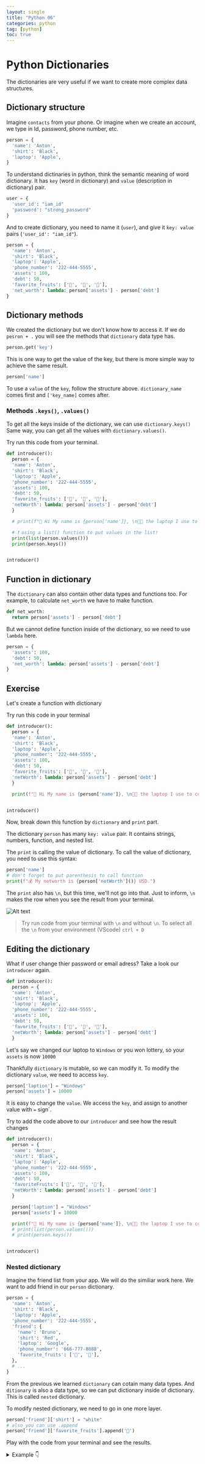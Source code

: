 ```yaml
---
layout: single
title: "Python 06"
categories: python
tag: [python]
toc: true
---
```


# Python Dictionaries

The dictionaries are very useful if we want to create more complex data structures.

## Dictionary structure

Imagine `contacts` from your phone. Or imagine when we create an account, we type in Id, password, phone number, etc.

```python
person = {
  'name': 'Anton',
  'shirt': 'Black',
  'laptop': 'Apple',
}
```

To understand dictinaries in python, think the semantic meaning of word dictionary. It has `key` (word in dictionary) and `value` (description in dictionary) pair.

```python
user = {
  'user_id': "iam_id"
  'password': "strong_password"
}
```

And to create dictionary, you need to name it (`user`), and give it `key: value` pairs (`'user_id': "iam_id"`).

```python
person = {
  'name': 'Anton',
  'shirt': 'Black',
  'laptop': 'Apple',
  'phone_number': '222-444-5555',
  'assets': 100,
  'debt': 50,
  'favorite_fruits': ['🍎', '🍐', '🍊'],
  'net_worth': lambda: person['assets'] - person['debt']
}
```

## Dictionary methods

We created the dictionary but we don't know how to access it.
If we do `pesron + .` you will see the methods that `dictionary` data type has.

```python
person.get('key')
```

This is one way to get the value of the key, but there is more simple way to achieve the same result.

```python
person['name']
```

To use a `value` of the `key`, follow the structure above.
`dictionary_name` comes first and `['key_name]` comes after.

### Methods `.keys()`, `.values()`

To get all the keys inside of the dictionary, we can use `dictionary.keys()` Same way, you can get all the values with `dictionary.values()`.

Try run this code from your terminal.

```python
def introducer():
  person = {
  'name': 'Anton',
  'shirt': 'Black',
  'laptop': 'Apple',
  'phone_number': '222-444-5555',
  'assets': 100,
  'debt': 50,
  'favorite_fruits': ['🍎', '🍐', '🍊'],
  'netWorth': lambda: person['assets'] - person['debt']
  }

  # print(f"👋 Hi My name is {person['name']}, \n👨‍💻 the laptop I use to code is {person['laptop']}, \n👕 and I am wearing a {person['shirt']} shirt. \n💰 My networth is {person['netWorth']()} USD. \n🍌 My favorite fruits are {person['favoriteFruits']}")

  # ❗ using a list() function to put values in the list!
  print(list(person.values()))
  print(person.keys())


introducer()
```

## Function in dictionary

The `dictionary` can also contain other data types and functions too. For example, to calculate `net_worth` we have to make function.

```python
def net_worth:
  return person['assets'] - person['debt']
```

But we cannot define function inside of the dictionary, so we need to use `lambda` here.

```python
person = {
  'assets': 100,
  'debt': 50,
  'net_worth': lambda: person['assets'] - person['debt']
}
```

## Exercise

Let's create a function with dictionary

Try run this code in your terminal

```python
def introducer():
  person = {
  'name': 'Anton',
  'shirt': 'Black',
  'laptop': 'Apple',
  'phone_number': '222-444-5555',
  'assets': 100,
  'debt': 50,
  'favorite_fruits': ['🍎', '🍐', '🍊'],
  'netWorth': lambda: person['assets'] - person['debt']
  }

  print(f"👋 Hi My name is {person['name']}, \n👨‍💻 the laptop I use to code is {person['laptop']}, \n👕 and I am wearing a {person['shirt']} shirt. \n💰 My networth is {person['netWorth']()} USD. \n🍌 My favorite fruits are {person['favorite_fruits']}")


introducer()
```

Now, break down this function by `dictionary` and `print` part.

The dictionary `person` has many `key: value` pair. It contains strings, numbers, function, and nested list.

The `print` is calling the value of dictionary. To call the value of dictionary, you need to use this syntax:

```python
person['name']
# don't forget to put parenthesis to call function
print(f"💰 My networth is {person['netWorth']()} USD.")
```

The `print` also has `\n`, but this time, we'll not go into that. Just to inform, `\n` makes the row when you see the result from your terminal.

![Alt text](</images/2023-03-01-python_06/Screen Shot 2023-03-01 at 11.30.48 PM.png>)

> Try run code from your terminal with `\n` and without `\n`.
> To select all the `\n` from your environment (VScode) `ctrl + D`

## Editing the dictionary

What if user change thier password or email adress? Take a look our `introducer` again.

```python
def introducer():
  person = {
  'name': 'Anton',
  'shirt': 'Black',
  'laptop': 'Apple',
  'phone_number': '222-444-5555',
  'assets': 100,
  'debt': 50,
  'favorite_fruits': ['🍎', '🍐', '🍊'],
  'netWorth': lambda: person['assets'] - person['debt']
  }
```

Let's say we changed our laptop to `Windows` or you won lottery, so your `assets` is now `10000`

Thankfully `dictionary` is mutable, so we can modify it. To modify the dictionary `value`, we need to access `key`.

```python
person['laption'] = "Windows"
person['assets'] = 10000
```

It is easy to change the `value`. We access the `key`, and assign to another value with `=` sign`.

Try to add the code above to our `introducer` and see how the result changes

```python
def introducer():
  person = {
  'name': 'Anton',
  'shirt': 'Black',
  'laptop': 'Apple',
  'phone_number': '222-444-5555',
  'assets': 100,
  'debt': 50,
  'favoriteFruits': ['🍎', '🍐', '🍊'],
  'netWorth': lambda: person['assets'] - person['debt']
  }

  person['laption'] = "Windows"
  person['assets'] = 10000

  print(f"👋 Hi My name is {person['name']}, \n👨‍💻 the laptop I use to code is {person['laptop']}, \n👕 and I am wearing a {person['shirt']} shirt. \n💰 My networth is {person['netWorth']()} USD. \n🍌 My favorite fruits are {person['favoriteFruits']}")
  # print(list(person.values()))
  # print(person.keys())


introducer()
```

### Nested dictionary

Imagine the friend list from your app. We will do the similiar work here. We want to add friend in our `person` dictionary.

```python
person = {
  'name': 'Anton',
  'shirt': 'Black',
  'laptop': 'Apple',
  'phone_number': '222-444-5555',
  'friend': {
    'name': 'Bruno',
    'shirt': 'Red',
    'laptop': 'Google',
    'phone_number': '666-777-8888',
    'favorite_fruits': ['🥭', '🥥'],
  },
  # ...
}
```

From the previous we learned `dictionary` can cotain many data types. And `ditionary` is also a data type, so we can put dictionary inside of dictionary. This is called `nested` dictionary.

To modify nested dictionary, we need to go in one more layer.

```python
person['friend']['shirt'] = "white"
# also you can use .append
person['friend']['favorite_fruits'].append('🥝')
```

Play with the code from your terminal and see the results.

<details>
  <summary>Example 👇</summary>
  <div markdown="1">

![Alt text](</images/2023-03-01-python_06/Screen Shot 2023-03-02 at 2.01.35 PM.png>)

  </div>
</details>

